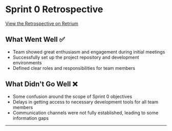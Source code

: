 # Sprint 0 Retrospective

[View the Retrospective on Retrium](https://app.retrium.com/team-room/33f1967c-4cd7-4106-86ac-e230a1d47210/history/6fa035cc-d057-44ab-b5cf-2e136655a7ca)

## What Went Well :white_check_mark:

- Team showed great enthusiasm and engagement during initial meetings
- Successfully set up the project repository and development environments
- Defined clear roles and responsibilities for team members

## What Didn't Go Well :x:

- Some confusion around the scope of Sprint 0 objectives
- Delays in getting access to necessary development tools for all team members
- Communication channels were not fully established, leading to some information gaps

---
